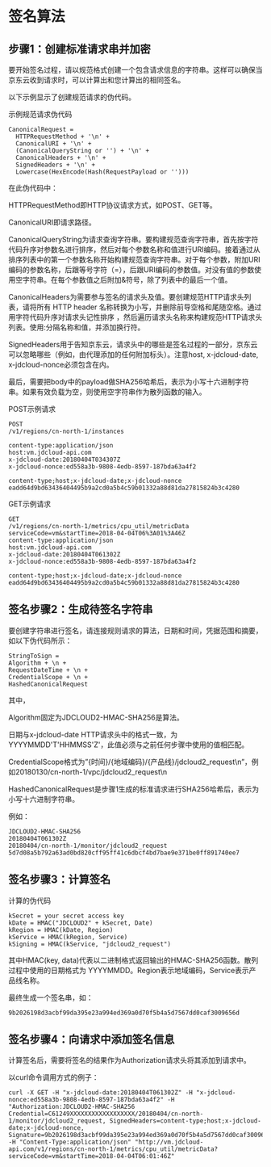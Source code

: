 # 签名算法 #
## 步骤1：创建标准请求串并加密 ##
要开始签名过程，请以规范格式创建一个包含请求信息的字符串。这样可以确保当京东云收到请求时，可以计算出和您计算出的相同签名。 

以下示例显示了创建规范请求的伪代码。

示例规范请求伪代码

 

	CanonicalRequest =
	  HTTPRequestMethod + '\n' +
	  CanonicalURI + '\n' +
	  (CanonicalQueryString or '') + '\n' +
	  CanonicalHeaders + '\n' +
	  SignedHeaders + '\n' +
	  Lowercase(HexEncode(Hash(RequestPayload or '')))


在此伪代码中：

HTTPRequestMethod即HTTP协议请求方式，如POST、GET等。

CanonicalURI即请求路径。

CanonicalQueryString为请求查询字符串。要构建规范查询字符串，首先按字符代码升序对参数名进行排序，然后对每个参数名称和值进行URI编码。接着通过从排序列表中的第一个参数名称开始构建规范查询字符串。对于每个参数，附加URI编码的参数名称，后跟等号字符（=），后跟URI编码的参数值。对没有值的参数使用空字符串。在每个参数值之后附加&符号，除了列表中的最后一个值。

CanonicalHeaders为需要参与签名的请求头及值。要创建规范HTTP请求头列表，请将所有 HTTP header 名称转换为小写，并删除前导空格和尾随空格。通过用字符代码升序对请求头记性排序 ，然后遍历请求头名称来构建规范HTTP请求头列表。使用:分隔名称和值，并添加换行符。

SignedHeaders用于告知京东云，请求头中的哪些是签名过程的一部分，京东云可以忽略哪些（例如，由代理添加的任何附加标头）。注意host, x-jdcloud-date, x-jdcloud-nonce必须包含在内。

最后，需要把body中的payload做SHA256哈希后，表示为小写十六进制字符串。如果有效负载为空，则使用空字符串作为散列函数的输入。

 

POST示例请求

 
	POST
	/v1/regions/cn-north-1/instances 

	content-type:application/json
	host:vm.jdcloud-api.com
	x-jdcloud-date:20180404T034307Z
	x-jdcloud-nonce:ed558a3b-9808-4edb-8597-187bda63a4f2 	

	content-type;host;x-jdcloud-date;x-jdcloud-nonce
	eadd64d9bd63436404495b9a2cd0a5b4c59b01332a88d81da27815824b3c4280
 

GET示例请求

	GET
	/v1/regions/cn-north-1/metrics/cpu_util/metricData
	serviceCode=vm&startTime=2018-04-04T06%3A01%3A46Z
	content-type:application/json
	host:vm.jdcloud-api.com
	x-jdcloud-date:20180404T061302Z
	x-jdcloud-nonce:ed558a3b-9808-4edb-8597-187bda63a4f2 
	
	content-type;host;x-jdcloud-date;x-jdcloud-nonce
	eadd64d9bd63436404495b9a2cd0a5b4c59b01332a88d81da27815824b3c4280
 

## 签名步骤2：生成待签名字符串 ##
要创建字符串进行签名，请连接规则请求的算法，日期和时间，凭据范围和摘要，如以下伪代码所示：

 
	StringToSign =
    Algorithm + \n +
    RequestDateTime + \n +
    CredentialScope + \n +
    HashedCanonicalRequest

其中，
 

Algorithm固定为JDCLOUD2-HMAC-SHA256是算法。

日期与x-jdcloud-date HTTP请求头中的格式一致，为YYYYMMDD'T'HHMMSS'Z'，此值必须与之前任何步骤中使用的值相匹配。

CredentialScope格式为”{时间}/{地域编码}/{产品线}/jdcloud2_request\n”，例如20180130/cn-north-1/vpc/jdcloud2_request\n

HashedCanonicalRequest是步骤1生成的标准请求进行SHA256哈希后，表示为小写十六进制字符串。

例如：

	JDCLOUD2-HMAC-SHA256
	20180404T061302Z
	20180404/cn-north-1/monitor/jdcloud2_request
	5d7d08a5b792a63ad0bd820cff95ff41c6dbcf4bd7bae9e371be0ff891740ee7
 

## 签名步骤3：计算签名 ##
计算的伪代码

	kSecret = your secret access key
	kDate = HMAC("JDCLOUD2" + kSecret, Date)
	kRegion = HMAC(kDate, Region)
	kService = HMAC(kRegion, Service)
	kSigning = HMAC(kService, "jdcloud2_request")


其中HMAC(key, data)代表以二进制格式返回输出的HMAC-SHA256函数。散列过程中使用的日期格式为 YYYYMMDD。Region表示地域编码，Service表示产品线名称。

最终生成一个签名串，如：

	9b2026198d3acbf99da395e23a994ed369a0d70f5b4a5d7567dd0caf3009656d

 

## 签名步骤4：向请求中添加签名信息 ##
计算签名后，需要将签名的结果作为Authorization请求头将其添加到请求中。

以curl命令调用方式的例子：

	curl -X GET -H "x-jdcloud-date:20180404T061302Z" -H "x-jdcloud-nonce:ed558a3b-9808-4edb-8597-187bda63a4f2" -H "Authorization:JDCLOUD2-HMAC-SHA256 Credential=C61249XXXXXXXXXXXXXXXXXX/20180404/cn-north-1/monitor/jdcloud2_request, SignedHeaders=content-type;host;x-jdcloud-date;x-jdcloud-nonce, Signature=9b2026198d3acbf99da395e23a994ed369a0d70f5b4a5d7567dd0caf3009656d" -H "Content-Type:application/json" "http://vm.jdcloud-api.com/v1/regions/cn-north-1/metrics/cpu_util/metricData?serviceCode=vm&startTime=2018-04-04T06:01:46Z"
